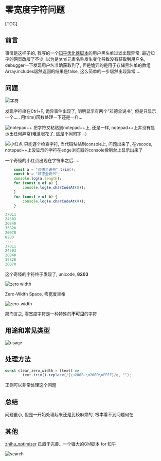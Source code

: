 # 零宽度字符问题

[TOC]

## 前言

事情是这样子的, 我写的一个[知乎优化器脚本](https://greasyfork.org/zh-CN/users/676366-kyouichirou)的用户黑名单过滤出现异常, 最近知乎的网页改版了不少, 以为是html元素名称发生变化导致没有获取到用户名, debugger一下发现用户名准确获取到了, 但是诡异的是用于存储黑名单的数组Array.includes居然返回的结果是false, 这么简单的一步居然出现异常....

## 问题

![字符](https://p0.meituan.net/dpgroup/de5e75a7275e222aade3841fa0556f4183093.png)

发现字符串在Ctrl+F, 诡异事件出现了, 明明显示有两个"邓德全说书", 但是只显示一个.....
用trim()函数处理一下还是一样...

![notepad++](https://p1.meituan.net/dpgroup/ff6e758c62a69ee58cfeae6da2fe9abe10384.png)
把字符又粘贴到notepad++上, 还是一样, notepad++上并没有显示出任何异常(难道眼花了, 这是不同的字...)

![小红点](https://p0.meituan.net/dpgroup/bf85f04129040e20cad1ba71fad7cb827579.png)
只能逐个检查字符, 当代码粘贴到console上, 问题出来了, 在vscode, notepad++上没显示的字符在edge浏览器的console控制台上显示出来了

一个奇怪的小红点出现在字符串之后.....

```javascript
    const a = "邓德全说书​".trim();
    const b = "邓德全说书";
    console.log(a.length);
    for (const e of a) {
        console.log(e.charCodeAt(0));
    }
    for (const e of b) {
        console.log(e.charCodeAt(0));
    }
```

```javascript
37011
24503
20840
35828
20070
8203
----
37011
24503
20840
35828
20070
```

这个奇怪的字符终于发现了, unicode, **8203**

![zero width](https://p0.meituan.net/dpgroup/ff791e1a40a0546dd0878fcdbfea22d268614.png)

Zero-Width Space, 零宽度空格

![zero-width](https://p0.meituan.net/dpgroup/312406cdf4b07aad21a54805d479649f65908.png)

简而言之, 零宽度字符是一种特殊的**不可见**的字符

## 用途和常见类型

![usage](https://p0.meituan.net/dpgroup/4260335e7b488f931e7f9fe58efdf8f858591.png)

## 处理方法

```javascript
const clear_zero_width = (text) =>
        text.trim().replace(/[\u200B-\u200D\uFEFF]/g, "");
```

正则可以非常处理这个问题

## 总结

问题虽小, 但是一开始处理起来还是比较麻烦的, 根本看不到问题何在

## 其他

[zhihu_optimizer](https://greasyfork.org/zh-CN/scripts/420005-zhihu-optimizer) 已趋于完善...一个强大的GM脚本 for 知乎

![search](https://p1.meituan.net/dpgroup/58fa9b881d7847fa4959294c27df17201901024.png)